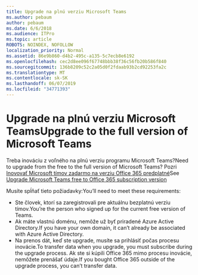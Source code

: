 ```yaml
---
title: Upgrade na plnú verziu Microsoft Teams
ms.author: pebaum
author: pebaum
ms.date: 6/6/2018
ms.audience: ITPro
ms.topic: article
ROBOTS: NOINDEX, NOFOLLOW
localization_priority: Normal
ms.assetid: 86e9b860-d4b2-495c-a135-5c7ecb8e6192
ms.openlocfilehash: cec2d8ee096f67748bbb38f36c56fb20b586f840
ms.sourcegitcommit: 136b8209c52c2a05d0f2fdaab93b2cd92253fa2c
ms.translationtype: MT
ms.contentlocale: sk-SK
ms.lasthandoff: 06/07/2019
ms.locfileid: "34771393"
---
```

# <a name="upgrade-to-the-full-version-of-microsoft-teams"></a><span data-ttu-id="bff65-102">Upgrade na plnú verziu Microsoft Teams</span><span class="sxs-lookup"><span data-stu-id="bff65-102">Upgrade to the full version of Microsoft Teams</span></span>

<span data-ttu-id="bff65-103">Treba inováciu z voľného na plnú verziu programu Microsoft Teams?</span><span class="sxs-lookup"><span data-stu-id="bff65-103">Need to upgrade from the free to the full version of Microsoft Teams?</span></span> <span data-ttu-id="bff65-104">Pozri [Inovovať Microsoft tímov zadarmo na verziu Office 365 predplatné](https://docs.microsoft.com/microsoftteams/upgrade-freemium)</span><span class="sxs-lookup"><span data-stu-id="bff65-104">See [Upgrade Microsoft Teams free to Office 365 subscription version](https://docs.microsoft.com/microsoftteams/upgrade-freemium)</span></span>

<span data-ttu-id="bff65-105">Musíte spĺňať tieto požiadavky:</span><span class="sxs-lookup"><span data-stu-id="bff65-105">You’ll need to meet these requirements:</span></span>
- <span data-ttu-id="bff65-106">Ste človek, ktorí sa zaregistrovali pre aktuálnu bezplatnú verziu tímov.</span><span class="sxs-lookup"><span data-stu-id="bff65-106">You’re the person who signed up for the current free version of Teams.</span></span>
- <span data-ttu-id="bff65-107">Ak máte vlastnú doménu, nemôže už byť priradené Azure Active Directory.</span><span class="sxs-lookup"><span data-stu-id="bff65-107">If you have your own domain, it can’t already be associated with Azure Active Directory.</span></span>
- <span data-ttu-id="bff65-108">Na prenos dát, keď ste upgrade, musíte sa prihlásiť počas procesu inovácie.</span><span class="sxs-lookup"><span data-stu-id="bff65-108">To transfer data when you upgrade, you must subscribe during the upgrade process.</span></span> <span data-ttu-id="bff65-109">Ak ste si kúpili Office 365 mimo procesu inovácie, nemôžete prenášať údaje.</span><span class="sxs-lookup"><span data-stu-id="bff65-109">If you bought Office 365 outside of the upgrade process, you can’t transfer data.</span></span>



